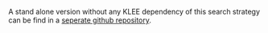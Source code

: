 A stand alone version without any KLEE dependency of this search strategy can be find in a [seperate github repository](https://github.com/hutoTUM/TargetedSearchStandalone).